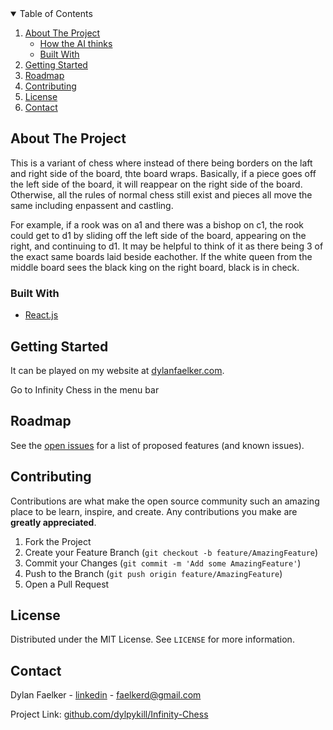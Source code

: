 <!--
*** Thanks for checking out the Best-README-Template. If you have a suggestion
*** that would make this better, please fork the repo and create a pull request
*** or simply open an issue with the tag "enhancement".
*** Thanks again! Now go create something AMAZING! :D
-->



<!-- TABLE OF CONTENTS -->
<details open="open">
  <summary>Table of Contents</summary>
  <ol>
    <li>
      <a href="#about-the-project">About The Project</a>
      <ul>
        <li><a href="#how-the-ai-thinks">How the AI thinks</a></li>
        <li><a href="#built-with">Built With</a></li>
      </ul>
    </li>
    <li>
      <a href="#getting-started">Getting Started</a>
    </li>
    <li><a href="#roadmap">Roadmap</a></li>
    <li><a href="#contributing">Contributing</a></li>
    <li><a href="#license">License</a></li>
    <li><a href="#contact">Contact</a></li>
  </ol>
</details>



<!-- ABOUT THE PROJECT -->
## About The Project

This is a variant of chess where instead of there being borders on the laft and right side of the board, thte board wraps. Basically, if a piece goes off the left side of the board, it will reappear on the right side of the board. Otherwise, all the rules of normal chess still exist and pieces all move the same including enpassent and castling.

For example, if a rook was on a1 and there was a bishop on c1, the rook could get to d1 by sliding off the left side of the board, appearing on the right, and continuing to d1. It may be helpful to think of it as there being 3 of the exact same boards laid beside eachother. If the white queen from the middle board sees the black king on the right board, black is in check.


### Built With

* [React.js](https://reactjs.org/)



<!-- GETTING STARTED -->
## Getting Started

It can be played on my website at [dylanfaelker.com](https://www.dylanfaelker.com/).

Go to Infinity Chess in the menu bar





<!-- ROADMAP -->
## Roadmap

See the [open issues](https://github.com/othneildrew/Best-README-Template/issues) for a list of proposed features (and known issues).



<!-- CONTRIBUTING -->
## Contributing

Contributions are what make the open source community such an amazing place to be learn, inspire, and create. Any contributions you make are **greatly appreciated**.

1. Fork the Project
2. Create your Feature Branch (`git checkout -b feature/AmazingFeature`)
3. Commit your Changes (`git commit -m 'Add some AmazingFeature'`)
4. Push to the Branch (`git push origin feature/AmazingFeature`)
5. Open a Pull Request



<!-- LICENSE -->
## License

Distributed under the MIT License. See `LICENSE` for more information.



<!-- CONTACT -->
## Contact

Dylan Faelker - [linkedin](https://www.linkedin.com/in/dylanfaelker/) - faelkerd@gmail.com

Project Link: [github.com/dylpykill/Infinity-Chess](https://github.com/dylpykill/Infinity-Chess)

